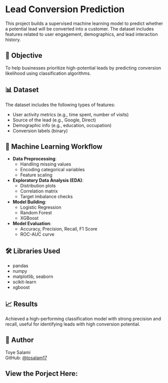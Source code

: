 # Lead Conversion Prediction

This project builds a supervised machine learning model to predict whether a potential lead will be converted into a customer. The dataset includes features related to user engagement, demographics, and lead interaction history.

## 🚀 Objective
To help businesses prioritize high-potential leads by predicting conversion likelihood using classification algorithms.

## 📊 Dataset
The dataset includes the following types of features:
- User activity metrics (e.g., time spent, number of visits)
- Source of the lead (e.g., Google, Direct)
- Demographic info (e.g., education, occupation)
- Conversion labels (binary)

## 🧠 Machine Learning Workflow
- **Data Preprocessing**:
  - Handling missing values
  - Encoding categorical variables
  - Feature scaling
- **Exploratory Data Analysis (EDA)**:
  - Distribution plots
  - Correlation matrix
  - Target imbalance checks
- **Model Building**:
  - Logistic Regression
  - Random Forest
  - XGBoost
- **Model Evaluation**:
  - Accuracy, Precision, Recall, F1 Score
  - ROC-AUC curve

## 🛠 Libraries Used
- pandas
- numpy
- matplotlib, seaborn
- scikit-learn
- xgboost

## 📈 Results
Achieved a high-performing classification model with strong precision and recall, useful for identifying leads with high conversion potential.

## 👤 Author
Toye Salami  
GitHub: [@tosalam17](https://github.com/tosalam17)

## **View the Porject Here**:
  ```bash
  
